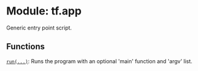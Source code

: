 <div itemscope itemtype="http://developers.google.com/ReferenceObject">
<meta itemprop="name" content="tf.app" />
<meta itemprop="path" content="Stable" />
</div>

# Module: tf.app

Generic entry point script.

<!-- Placeholder for "Used in" -->


## Functions

[`run(...)`](../tf/app/run.md): Runs the program with an optional 'main' function and 'argv' list.

